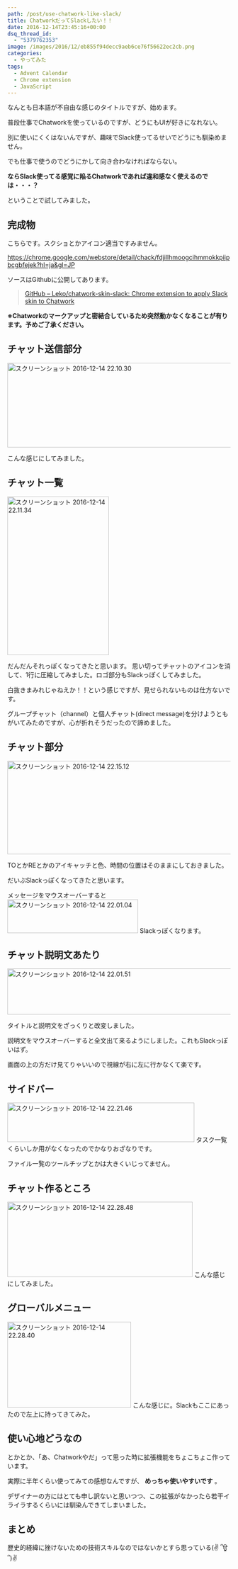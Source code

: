 ```yaml
---
path: /post/use-chatwork-like-slack/
title: ChatworkだってSlackしたい！！
date: 2016-12-14T23:45:16+00:00
dsq_thread_id:
  - "5379762353"
image: /images/2016/12/eb855f94decc9aeb6ce76f56622ec2cb.png
categories:
  - やってみた
tags:
  - Advent Calendar
  - Chrome extension
  - JavaScript
---
```

なんとも日本語が不自由な感じのタイトルですが、始めます。
  
普段仕事でChatworkを使っているのですが、どうにもUIが好きになれない。

別に使いにくくはないんですが、趣味でSlack使ってるせいでどうにも馴染めません。
  
でも仕事で使うのでどうにかして向き合わなければならない。

**ならSlack使ってる感覚に陥るChatworkであれば違和感なく使えるのでは・・・？**
  
ということで試してみました。

<!--more-->

完成物
----------------------------------------

こちらです。スクショとかアイコン適当ですみません。
  
<https://chrome.google.com/webstore/detail/chack/fdjillhmoogcihmmokkpiipbcgbfejek?hl=ja&gl=JP>

ソースはGithubに公開してあります。

> [GitHub &#8211; Leko/chatwork-skin-slack: Chrome extension to apply Slack skin to Chatwork](https://github.com/Leko/chatwork-skin-slack)

**※Chatworkのマークアップと密結合しているため突然動かなくなることが有ります。予めご了承ください。**

チャット送信部分
----------------------------------------

<img src="http://leko.jp/images/2016/12/2a4a82cac962e22f0d04c4d1ce8582a9.png" alt="スクリーンショット 2016-12-14 22.10.30" width="543" height="191" class="alignnone size-full wp-image-916" />

こんな感じにしてみました。

チャット一覧
----------------------------------------

<img src="http://leko.jp/images/2016/12/ed15bda9363fb6281f2df55836cb915b.png" alt="スクリーンショット 2016-12-14 22.11.34" width="229" height="358" class="alignnone size-full wp-image-917" />

だんだんそれっぽくなってきたと思います。 思い切ってチャットのアイコンを消して、1行に圧縮してみました。ロゴ部分もSlackっぽくしてみました。
  
白抜きまみれじゃねえか！！という感じですが、見せられないものは仕方ないです。

グループチャット（channel）と個人チャット(direct message)を分けようともがいてみたのですが、心が折れそうだったので諦めました。

チャット部分
----------------------------------------

<img src="http://leko.jp/images/2016/12/1627ad8a398b4e9e6a5c20784c776a44.png" alt="スクリーンショット 2016-12-14 22.15.12" width="591" height="211" class="alignnone size-full wp-image-918" />

TOとかREとかのアイキャッチと色、時間の位置はそのままにしておきました。
  
だいぶSlackっぽくなってきたと思います。

メッセージをマウスオーバーすると 
<img src="http://leko.jp/images/2016/12/f12758331faecab6e36cdbfb454f65be.png" alt="スクリーンショット 2016-12-14 22.01.04" width="295" height="76" class="alignnone size-full wp-image-923" /> Slackっぽくなります。

チャット説明文あたり
----------------------------------------

<img src="http://leko.jp/images/2016/12/9c4291930da7dcf8c7e7471936614a3b.png" alt="スクリーンショット 2016-12-14 22.01.51" width="702" height="104" class="alignnone size-full wp-image-919" />

タイトルと説明文をざっくりと改変しました。
  
説明文をマウスオーバーすると全文出て来るようにしました。これもSlackっぽいはず。
  
画面の上の方だけ見てりゃいいので視線が右に左に行かなくて楽です。

サイドバー
----------------------------------------

<img src="http://leko.jp/images/2016/12/7c2291a0dba774bdc47b995d53e92788.png" alt="スクリーンショット 2016-12-14 22.21.46" width="422" height="89" class="alignnone size-full wp-image-920" /> タスク一覧くらいしか用がなくなったのでかなりおざなりです。
  
ファイル一覧のツールチップとかは大きくいじってません。

チャット作るところ
----------------------------------------

<img src="http://leko.jp/images/2016/12/480931b62833ab3a743d0ddc55fc75f9.png" alt="スクリーンショット 2016-12-14 22.28.48" width="418" height="170" class="alignnone size-full wp-image-921" /> こんな感じにしてみました。

グローバルメニュー
----------------------------------------

<img src="http://leko.jp/images/2016/12/3507acbe3cdd22d1ba3a6ea5257c2554.png" alt="スクリーンショット 2016-12-14 22.28.40" width="279" height="194" class="alignnone size-full wp-image-922" /> こんな感じに。Slackもここにあったので左上に持ってきてみた。

使い心地どうなの
----------------------------------------

とかとか、「あ、Chatworkやだ」って思った時に拡張機能をちょこちょこ作っています。
  
実際に半年くらい使ってみての感想なんですが、 **めっちゃ使いやすいです** 。
  
デザイナーの方にはとても申し訳ないと思いつつ、この拡張がなかったら若干イライラするくらいには馴染んできてしまいました。

まとめ
----------------------------------------

歴史的経緯に挫けないための技術スキルなのではないかとすら思っている(✌ ՞ਊ ՞)✌

<div style="font-size:0px;height:0px;line-height:0px;margin:0;padding:0;clear:both">
</div>
